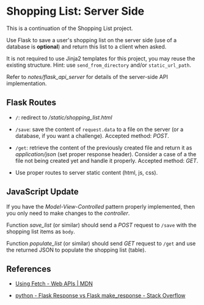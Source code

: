 # Shopping List: Server Side

This is a continuation of the Shopping List project.

Use Flask to save a user's shopping list on the server side (use of a database is **optional**) and return this list to a client when asked.

It is not required to use Jinja2 templates for this project, you may reuse the existing structure. Hint: use `send_from_directory` and/or `static_url_path`.

Refer to *notes/flask_api_server* for details of the server-side API implementation.

## Flask Routes

* `/`: redirect to */static/shopping_list.html*

* `/save`: save the content of `request.data` to a file on the server (or a database, if you want a challenge). Accepted method: *POST*.

* `/get`: retrieve the content of the previously created file and return it as *application/json* (set proper response header). Consider a case of a the file not being created yet and handle it properly. Accepted method: *GET*.

* Use proper routes to server static content (html, js, css).

## JavaScript Update

If you have the *Model-View-Controlled* pattern properly implemented, then you only need to make changes to the *controller*.

Function *save_list* (or similar) should send a *POST* request to `/save` with the shopping list items as `body`.

Function *populate_list* (or similar) should send *GET* request to `/get` and use the returned JSON to populate the shopping list (table).

## References

* [Using Fetch - Web APIs | MDN](https://developer.mozilla.org/en-US/docs/Web/API/Fetch_API/Using_Fetch)

* [python - Flask Response vs Flask make_response - Stack Overflow](https://stackoverflow.com/questions/40217464/flask-response-vs-flask-make-response)
